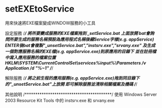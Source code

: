 # setEXEtoService
用來快速將EXE檔案變成WINDOW服務的小工具

設定服務
/*****************************************/
將所要變成服務的EXE檔案拖到 _setService.bat 上面放開
bat會詢問所要生成的服務名稱預設為應用程式名稱後綴Service字樣(e.g. appService)
ENTER後bat會複製"_unsetService.bat","instsrv.exe","srvany.exe"
及生成一個對應服務名稱的EXE檔(e.g. appService.exe)到原應用的目錄下
並在註冊檔中寫入應用服務的檔案位置
HKLM\SYSTEM\CurrentControlSet\services\%input%\Parameters /v Application /d "%~1"
/*****************************************/

解除服務
/*****************************************/
將之前生程的應用服務(e.g. appService.exe)拖到同目錄下的"_unsetService.bat"上放開
即可解除服務並清除相關檔案及機碼
/*****************************************/

其他說明
/*****************************************/
使用 Windows Server 2003 Resource Kit Tools 中的 instsrv.exe 和 srvany.exe

